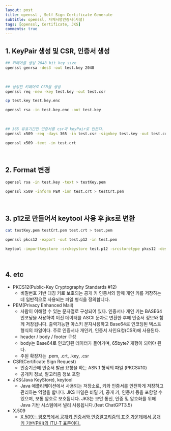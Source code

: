 ```yaml
---
layout: post
title: openssl , Self Sign Certificate Generate
subtitle: openssl, 자체서명인증서(사설)
tags: [openssl, Certificate, JKS]
comments: true
---
```


## 1. KeyPair 생성 및 CSR, 인증서 생성

```bash
## 키페어를 생성 2048 bit key size
openssl genrsa -des3 -out test.key 2048
```
<br>

```bash
## 생성된 키페어로 CSR을 생성
openssl req -new -key test.key -out test.csr

cp test.key test.key.enc

openssl rsa -in test.key.enc -out test.key
```

<br>

```bash
## 365 유효기간인 인증서를 csr과 keyPair로 만든다.
openssl x509 -req -days 365 -in test.csr -signkey test.key -out test.crt

openssl x509 -text -in test.crt
```
<br>

## 2. Format 변경

```bash
openssl rsa -in test.key -text > testKey.pem

openssl x509 -inform PEM -inn test.crt > testCrt.pem
```
<br>

## 3. p12로 만들어서 keytool 사용 후 jks로 변환

```bash
cat testKey.pem testCrt.pem test.crt > test.pem

openssl pkcs12 -export -out test.p12 -in test.pem

keytool -importkeystore -srckeystore test.p12 -srcstoretype pkcs12 -destkeystore test.jks -deststoretype jks
```

<br>

## 4. etc

- PKCS12(Public-Key Cryptography Standards #12)
  - 비밀번호 기반 대칭 키로 보호되는 공개 키 인증서와 함께 개인 키를 저장하는 데 일반적으로 사용되는 파일 형식을 정의합니다.
- PEM(Privacy Enhanced Mail)
  - 사람이 이해할 수 있는 문자열로 구성되어 있다. 인증서나 개인 키는 BASE64 인코딩을 사용하여 이진 데이터를 ASCII 문자로 변환한 후에 인증서 정보와 함께 저장됩니다. 출력가능한 아스키 문자사용하고 Base64로 인코딩된 텍스트 형식의 파일이다. 주로 인증서나 개인키, 인증서 사인요청(CSR)에 사용된다.
  - header / body / footer 구성
  - body는 Base64로 인코딩된 데이터가 들어가며, 65byte? 개행이 되어야 된다.
  - 주된 확장자는 .pem, .crt, .key, .csr
- CSR(Certificate Sign Request)
  - 인증기관에 인증서 발급 요청을 하는 ASN.1 형식의 파일 (PKCS#10)
  - 공개키 정보, 알고리즘 정보 포함
- JKS(Java KeyStore), keytool
  - Java 애플리케이션에서 사용되는 저장소로, 키와 인증서를 안전하게 저장하고 관리하는 역할을 합니다. JKS 파일은 비밀 키, 공개 키, 인증서 등을 포함할 수 있으며, 보통 암호로 보호됩니다. JKS는 보안 통신, 인증 및 암호화를 위해 Java 기반 시스템에서 널리 사용됩니다.(feat ChatGPT3.5)
- X.509
  - [X.509는 암호학에서 공개키 인증서와 인증알고리즘의 표준 가운데에서 공개 키 기반(PKI)의 ITU-T 표준이다.](https://ko.wikipedia.org/wiki/X.509)